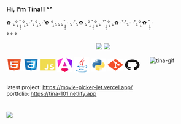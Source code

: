 ### Hi, I'm Tina!! ^^
 ✿ ‧̥   °̩̥   ˚̩̩̥͙   °̩̥   ‧̥   ·̊  ‧̥  °̩̥   ‧̥   ·̊   ✿   °̩̥   ‧̥   ‧̥  ‧̥   ˚̩̩̥͙   ·  ‧̥   ·̊   ‧̥   ✿   ‧̥ °̩̥   ˚̩̩̥͙   °̩̥   ‧̥  ·̊   ˚̩̩̥͙  °̩̥   ‧̥   ✿   ·̊   ·̊   ‧̥   · ·̊   ‧̥ °̩̥   ✿   ˚̩̩̥͙   ·

° ° °

<div align="center", style="display: inline_block>
  <a href="https://github.com/Tina-101">
 
  <img height="180em" src="https://github-readme-stats.vercel.app/api/?username=Tina-101&show_icons=true&theme=tokyonight&include_all_commits=true&layout=compact&count+private=true"/>
  <img height="180em" src="https://github-readme-stats.vercel.app/api/top-langs/?username=Tina-101&layout=compact&langs_count=7&include_all_commits=true&count+private=true&theme=tokyonight"/>
  
</div>

<div style="display: inline_block"><br>
  <img align="center" alt="Tina-HTML" height="30" width="40" src="https://raw.githubusercontent.com/devicons/devicon/master/icons/html5/html5-original.svg">
  <img align="center" alt="Tina-CSS" height="30" width="40" src="https://raw.githubusercontent.com/devicons/devicon/master/icons/css3/css3-original.svg">
  <img align="center" alt="Tina-Js" height="30" width="40" src="https://raw.githubusercontent.com/devicons/devicon/master/icons/javascript/javascript-plain.svg">
  <img align="center" alt="Tina-angular" height="37" width="40" src="https://raw.githubusercontent.com/devicons/devicon/master/icons/angular/angular-original.svg">
  <img align="center" alt="Tina-Java" height="40" width="40" src="https://raw.githubusercontent.com/devicons/devicon/master/icons/java/java-original.svg">
  <img align="center" alt="Tina-python" height="35" width="40" src="https://raw.githubusercontent.com/devicons/devicon/master/icons/python/python-original.svg">
  <img align="center" alt="Tina-git" height="30" width="40" src="https://raw.githubusercontent.com/devicons/devicon/master/icons/git/git-original.svg">
  <img align="center" alt="Tina-github" height="30" width="40" src="https://raw.githubusercontent.com/devicons/devicon/master/icons/github/github-original.svg">
  <img align="right" alt="tina-gif" height="130" width="130" src="https://github.com/Tina-101/Tina-101/assets/95090870/f474cabb-1f2f-49d2-aa2b-03087e4f4331">

</div>

##

latest project: https://movie-picker-jet.vercel.app/
portfolio: https://tina-101.netlify.app

#

<div> 
 
  <a href = "mailto:cristinaleandro101@gmail.com" target="_blank"><img src="https://img.shields.io/badge/-Gmail-%23333?style=for-the-badge&logo=gmail&logoColor=white" target="_blank"></a>
  
 <!-- ![Snake animation](https://github.com/Tina-101/Tina-101/blob/output/github-contribution-grid-snake.svg) -->
</div>
